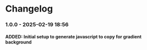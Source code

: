 # Changelog

### 1.0.0 - 2025-02-19 18:56

#### ADDED: Initial setup to generate javascript to copy for gradient background